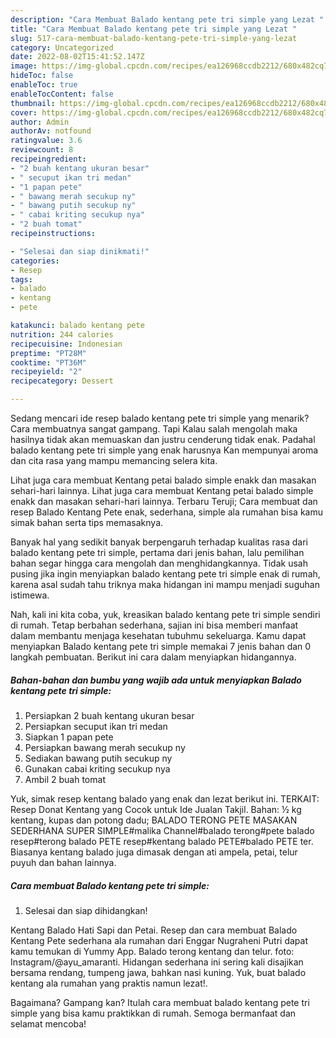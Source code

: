 ```yaml
---
description: "Cara Membuat Balado kentang pete tri simple yang Lezat "
title: "Cara Membuat Balado kentang pete tri simple yang Lezat "
slug: 517-cara-membuat-balado-kentang-pete-tri-simple-yang-lezat
category: Uncategorized
date: 2022-08-02T15:41:52.147Z
image: https://img-global.cpcdn.com/recipes/ea126968ccdb2212/680x482cq70/balado-kentang-pete-tri-simple-foto-resep-utama.jpg
hideToc: false
enableToc: true
enableTocContent: false
thumbnail: https://img-global.cpcdn.com/recipes/ea126968ccdb2212/680x482cq70/balado-kentang-pete-tri-simple-foto-resep-utama.jpg
cover: https://img-global.cpcdn.com/recipes/ea126968ccdb2212/680x482cq70/balado-kentang-pete-tri-simple-foto-resep-utama.jpg
author: Admin
authorAv: notfound
ratingvalue: 3.6
reviewcount: 8
recipeingredient:
- "2 buah kentang ukuran besar"
- " secuput ikan tri medan"
- "1 papan pete"
- " bawang merah secukup ny"
- " bawang putih secukup ny"
- " cabai kriting secukup nya"
- "2 buah tomat"
recipeinstructions:

- "Selesai dan siap dinikmati!"
categories:
- Resep
tags:
- balado
- kentang
- pete

katakunci: balado kentang pete 
nutrition: 244 calories
recipecuisine: Indonesian
preptime: "PT28M"
cooktime: "PT36M"
recipeyield: "2"
recipecategory: Dessert

---
```



Sedang mencari ide resep balado kentang pete tri simple yang menarik? Cara membuatnya sangat gampang. Tapi Kalau salah mengolah maka hasilnya tidak akan memuaskan dan justru cenderung tidak enak. Padahal balado kentang pete tri simple yang enak harusnya Kan mempunyai aroma dan cita rasa yang mampu memancing selera kita.


Lihat juga cara membuat Kentang petai balado simple enakk dan masakan sehari-hari lainnya. Lihat juga cara membuat Kentang petai balado simple enakk dan masakan sehari-hari lainnya. Terbaru Teruji; Cara membuat dan resep Balado Kentang Pete enak, sederhana, simple ala rumahan bisa kamu simak bahan serta tips memasaknya.

Banyak hal yang sedikit banyak berpengaruh terhadap kualitas rasa dari balado kentang pete tri simple, pertama dari jenis bahan, lalu pemilihan bahan segar hingga cara mengolah dan menghidangkannya. Tidak usah pusing jika ingin menyiapkan balado kentang pete tri simple enak di rumah, karena asal sudah tahu triknya maka hidangan ini mampu menjadi suguhan istimewa.


Nah, kali ini kita coba, yuk, kreasikan balado kentang pete tri simple sendiri di rumah. Tetap berbahan sederhana, sajian ini bisa memberi manfaat dalam membantu menjaga kesehatan tubuhmu sekeluarga. Kamu dapat menyiapkan Balado kentang pete tri simple memakai 7 jenis bahan dan 0 langkah pembuatan. Berikut ini cara dalam menyiapkan hidangannya.

<!--inarticleads1-->

##### Bahan-bahan dan bumbu yang wajib ada untuk menyiapkan Balado kentang pete tri simple:

1. Persiapkan 2 buah kentang ukuran besar
1. Persiapkan  secuput ikan tri medan
1. Siapkan 1 papan pete
1. Persiapkan  bawang merah secukup ny
1. Sediakan  bawang putih secukup ny
1. Gunakan  cabai kriting secukup nya
1. Ambil 2 buah tomat


Yuk, simak resep kentang balado yang enak dan lezat berikut ini. TERKAIT: Resep Donat Kentang yang Cocok untuk Ide Jualan Takjil. Bahan: ½ kg kentang, kupas dan potong dadu; BALADO TERONG PETE MASAKAN SEDERHANA SUPER SIMPLE#malika Channel#balado terong#pete balado resep#terong balado PETE resep#kentang balado PETE#balado PETE ter. Biasanya kentang balado juga dimasak dengan ati ampela, petai, telur puyuh dan bahan lainnya. 

<!--inarticleads2-->

##### Cara membuat Balado kentang pete tri simple:


1. Selesai dan siap dihidangkan!

Kentang Balado Hati Sapi dan Petai. Resep dan cara membuat Balado Kentang Pete sederhana ala rumahan dari Enggar Nugraheni Putri dapat kamu temukan di Yummy App. Balado terong kentang dan telur. foto: Instagram/@ayu_amaranti. Hidangan sederhana ini sering kali disajikan bersama rendang, tumpeng jawa, bahkan nasi kuning. Yuk, buat balado kentang ala rumahan yang praktis namun lezat!. 

Bagaimana? Gampang kan? Itulah cara membuat balado kentang pete tri simple yang bisa kamu praktikkan di rumah. Semoga bermanfaat dan selamat mencoba!
